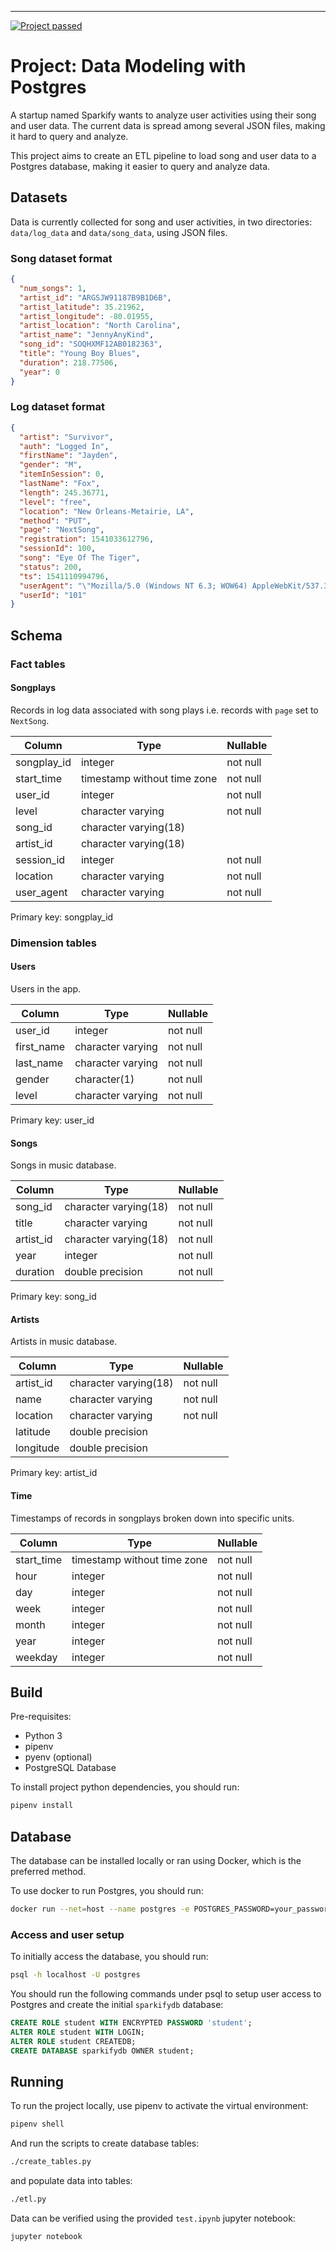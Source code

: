 ---
[![Project passed](https://img.shields.io/badge/project-passed-success.svg)](https://img.shields.io/badge/project-passed-success.svg)

# Project: Data Modeling with Postgres

A startup named Sparkify wants to analyze user activities using their song and
user data. The current data is spread among several JSON files, making it hard
to query and analyze.

This project aims to create an ETL pipeline to load song and user data to a
Postgres database, making it easier to query and analyze data.

## Datasets

Data is currently collected for song and user activities, in two directories:
`data/log_data` and `data/song_data`, using JSON files.

### Song dataset format

```json
{
  "num_songs": 1,
  "artist_id": "ARGSJW91187B9B1D6B",
  "artist_latitude": 35.21962,
  "artist_longitude": -80.01955,
  "artist_location": "North Carolina",
  "artist_name": "JennyAnyKind",
  "song_id": "SOQHXMF12AB0182363",
  "title": "Young Boy Blues",
  "duration": 218.77506,
  "year": 0
}
```

### Log dataset format

```json
{
  "artist": "Survivor",
  "auth": "Logged In",
  "firstName": "Jayden",
  "gender": "M",
  "itemInSession": 0,
  "lastName": "Fox",
  "length": 245.36771,
  "level": "free",
  "location": "New Orleans-Metairie, LA",
  "method": "PUT",
  "page": "NextSong",
  "registration": 1541033612796,
  "sessionId": 100,
  "song": "Eye Of The Tiger",
  "status": 200,
  "ts": 1541110994796,
  "userAgent": "\"Mozilla/5.0 (Windows NT 6.3; WOW64) AppleWebKit/537.36 (KHTML, like Gecko) Chrome/36.0.1985.143 Safari/537.36\"",
  "userId": "101"
}
```

## Schema

### Fact tables

#### Songplays

Records in log data associated with song plays i.e. records with `page` set to
`NextSong`.

|   Column    |            Type             | Nullable |
| ----------- | --------------------------- | -------- |
| songplay_id | integer                     | not null |
| start_time  | timestamp without time zone | not null |
| user_id     | integer                     | not null |
| level       | character varying           | not null |
| song_id     | character varying(18)       |          |
| artist_id   | character varying(18)       |          |
| session_id  | integer                     | not null |
| location    | character varying           | not null |
| user_agent  | character varying           | not null |

Primary key: songplay_id

### Dimension tables

#### Users

Users in the app.

|   Column   |       Type        | Nullable |
| ---------- | ----------------- | -------- |
| user_id    | integer           | not null |
| first_name | character varying | not null |
| last_name  | character varying | not null |
| gender     | character(1)      | not null |
| level      | character varying | not null |

Primary key: user_id

#### Songs

Songs in music database.

|  Column   |         Type          | Nullable |
| --------- | --------------------- | -------- |
| song_id   | character varying(18) | not null |
| title     | character varying     | not null |
| artist_id | character varying(18) | not null |
| year      | integer               | not null |
| duration  | double precision      | not null |

Primary key: song_id

#### Artists

Artists in music database.

|  Column   |         Type          | Nullable |
| --------- | --------------------- | -------- |
| artist_id | character varying(18) | not null |
| name      | character varying     | not null |
| location  | character varying     | not null |
| latitude  | double precision      |          |
| longitude | double precision      |          |

Primary key: artist_id

#### Time

Timestamps of records in songplays broken down into specific units.

|   Column   |            Type             | Nullable |
| ---------- | --------------------------- | -------- |
| start_time | timestamp without time zone | not null |
| hour       | integer                     | not null |
| day        | integer                     | not null |
| week       | integer                     | not null |
| month      | integer                     | not null |
| year       | integer                     | not null |
| weekday    | integer                     | not null |

## Build

Pre-requisites:

- Python 3
- pipenv
- pyenv (optional)
- PostgreSQL Database

To install project python dependencies, you should run:

``` sh
pipenv install
```

## Database

The database can be installed locally or ran using Docker, which is the
preferred method.

To use docker to run Postgres, you should run:

``` sh
docker run --net=host --name postgres -e POSTGRES_PASSWORD=your_password -d postgres
```

### Access and user setup

To initially access the database, you should run:

``` sh
psql -h localhost -U postgres
```

You should run the following commands under psql to setup user access to
Postgres and create the initial `sparkifydb` database:

``` sql
CREATE ROLE student WITH ENCRYPTED PASSWORD 'student';
ALTER ROLE student WITH LOGIN;
ALTER ROLE student CREATEDB;
CREATE DATABASE sparkifydb OWNER student;
```

## Running

To run the project locally, use pipenv to activate the virtual environment:

``` sh
pipenv shell
```

And run the scripts to create database tables:

``` sh
./create_tables.py
```

and populate data into tables:

``` sh
./etl.py
```

Data can be verified using the provided `test.ipynb` jupyter notebook:

``` sh
jupyter notebook
```
